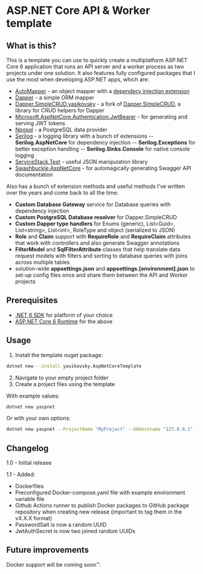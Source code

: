 # ASP.NET Core API & Worker template

## What is this?

This is a template you can use to quickly create a multiplatform ASP.NET Core 6 application that runs an API server and a worker process as two projects under one solution. It also features fully configured packages that I use the most when developing ASP.NET apps, which are:

- [AutoMapper](https://github.com/AutoMapper/AutoMapper) - an object mapper with a [dependecy injection extension](https://github.com/AutoMapper/AutoMapper.Extensions.Microsoft.DependencyInjection)
- [Dapper](https://github.com/DapperLib/Dapper) - a simple ORM mapper
- [Dapper.SimpleCRUD.yasikovsky](https://github.com/yasikovsky/Dapper.SimpleCRUD) - a fork of [Dapper.SimpleCRUD](https://github.com/ericdc1/Dapper.SimpleCRUD), a library for CRUD helpers for Dapper
- [Microsoft.AspNetCore.Authentication.JwtBearer](https://www.nuget.org/packages/Microsoft.AspNetCore.Authentication.JwtBearer) - for generating and serving JWT tokens
- [Npgsql](https://github.com/npgsql/npgsql) - a PostgreSQL data provider
- [Serilog](https://github.com/serilog/serilog) - a logging library with a bunch of extensions
-- **Serilog.AspNetCore** for dependency injection
-- **Serilog.Exceptions** for better exception handling
-- **Serilog.Sinks.Console** for native console logging
- [ServiceStack.Text](https://github.com/ServiceStack/ServiceStack.Text) - useful JSON manipulation library
- [Swashbuckle.AspNetCore](https://github.com/domaindrivendev/Swashbuckle.AspNetCore) - for automagically generating Swagger API documentation

Also has a bunch of extension methods and useful methods I've written over the years and come back to all the time:

- **Custom Database Gateway** service for Database queries with dependency injection
- **Custom PostgreSQL Database resolver** for Dapper.SimpleCRUD 
- **Custom Dapper type handlers** for Enums (generic), List\<Guid>, List\<string>, List\<int>, RoleType and object (serialized to JSON)
- **Role** and **Claim** support with **RequireRole** and **RequireClaim** attributes that work with controllers and also generate Swagger annotations
- **FilterModel** and **SqlFilterAttribute** classes that help translate data request models with filters and sorting to database queries with joins across multiple tables
- solution-wide **appsettings.json** and **appsettings.[environment].json** to set-up config files once and share them between the API and Worker projects

## Prerequisites

- [.NET 6 SDK](https://dotnet.microsoft.com/en-us/download/dotnet/6.0) for platform of your choice
- [ASP.NET Core 6 Runtime](https://dotnet.microsoft.com/en-us/download/dotnet/6.0)  for the above

## Usage
1. Install the template nuget package: 
```bash
dotnet new --install yasikovsky.AspNetCoreTemplate
```
2. Navigate to your empty project folder
3. Create a project files using the template 

With example values: 
```bash
dotnet new yaspnet
```

Or with your own options:
```bash
dotnet new yaspnet --ProjectName "MyProject" --DbHostname "127.0.0.1" --DbPort "5432" --DbDatabase "mydatabase" --DbUsername "myusername" --DbPassword "mypassword" --GitHubOrgName "my-org-name"
```

## Changelog

1.0 - Initial release

1.1 - Added:
- Dockerfiles
- Preconfigured Docker-compose.yaml file with example environment variable file
- Github Actions runner to publish Docker packages to GitHub package repository when creating new release (important to tag them in the vX.X.X format)
- PasswordSalt is now a random UUID
- JwtAuthSecret is now two joined random UUIDs
## Future improvements
Docker support will be coming soon™.
